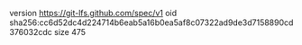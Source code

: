 version https://git-lfs.github.com/spec/v1
oid sha256:cc6d52dc4d224714b6eab5a16b0ea5af8c07322ad9de3d7158890cd376032cdc
size 475
